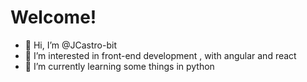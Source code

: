 # Welcome!

- 👋 Hi, I’m @JCastro-bit
- 👀 I’m interested in front-end development , with angular and react
- 🌱 I’m currently learning some things in python

<!---
JCastro-bit/JCastro-bit is a ✨ special ✨ repository because its `README.md` (this file) appears on your GitHub profile.
You can click the Preview link to take a look at your changes.
--->
